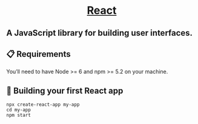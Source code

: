 <h1 align="center">
  <a href="https://reactjs.org/">
    React 
  </a>
</h1>

A JavaScript library for building user interfaces.
---

## 📋 Requirements
You’ll need to have Node >= 6 and npm >= 5.2 on your machine.


## 🎉 Building your first React app
```
npx create-react-app my-app
cd my-app
npm start
```
